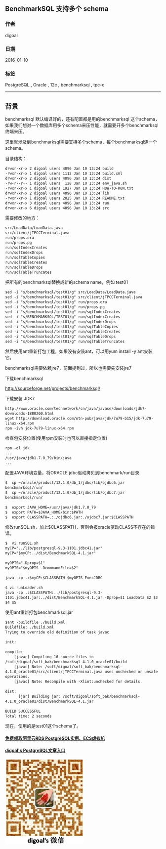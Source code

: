 ## BenchmarkSQL 支持多个 schema  
                    
### 作者                                                                 
digoal               
                      
### 日期                 
2016-01-10                
                  
### 标签               
PostgreSQL , Oracle , 12c , benchmarksql , tpc-c     
                    
----              
                       
## 背景             
benchmarksql 默认编译好的，还有配置都是用的benchmarksql 这个schema，如果我们想对一个数据库用多个schema来压性能，就需要开多个benchmarksql终端来压。  
  
这里就涉及到benchmarksql需要支持多个schema，每个benchmarksql连一个schema。  
  
目录结构：  
  
```  
drwxr-xr-x 2 digoal users 4096 Jan 10 13:24 build  
-rwxr-xr-x 1 digoal users 1112 Jan 10 13:24 build.xml  
drwxr-xr-x 2 digoal users 4096 Jan 10 13:24 dist  
-rw-r--r-- 1 digoal users  128 Jan 10 13:24 env_java.sh  
-rwxr-xr-x 1 digoal users 1927 Jan 10 13:24 HOW-TO-RUN.txt  
drwxr-xr-x 2 digoal users 4096 Jan 10 13:24 lib  
-rwxr-xr-x 1 digoal users 2825 Jan 10 13:24 README.txt  
drwxr-xr-x 3 digoal users 4096 Jan 10 13:24 run  
drwxr-xr-x 6 digoal users 4096 Jan 10 13:24 src  
```  
  
需要修改的地方：  
  
```  
src/LoadData/LoadData.java  
src/client/jTPCCTerminal.java  
run/props.ora  
run/props.pg  
run/sqlIndexCreates  
run/sqlIndexDrops  
run/sqlTableCopies  
run/sqlTableCreates  
run/sqlTableDrops  
run/sqlTableTruncates  
```  
  
把所有的benchmarksql替换成新的schema name，例如 test01  
  
```  
sed -i "s/benchmarksql/test01/g" src/LoadData/LoadData.java  
sed -i "s/benchmarksql/test01/g" src/client/jTPCCTerminal.java  
sed -i "s/benchmarksql/test01/g" run/props.ora  
sed -i "s/benchmarksql/test01/g" run/props.pg  
sed -i "s/benchmarksql/test01/g" run/sqlIndexCreates  
sed -i "s/BENCHMARKSQL/TEST01/g" run/sqlIndexCreates  
sed -i "s/benchmarksql/test01/g" run/sqlIndexDrops  
sed -i "s/benchmarksql/test01/g" run/sqlTableCopies  
sed -i "s/benchmarksql/test01/g" run/sqlTableCreates  
sed -i "s/benchmarksql/test01/g" run/sqlTableDrops  
sed -i "s/benchmarksql/test01/g" run/sqlTableTruncates  
```  
  
然后使用ant重新打包工程，如果没有安装ant，可以用yum install -y ant安装它。  
  
benchmarksql需要依赖jre7，前面提到过，所以也需要先安装jre7  
  
下载benchmarksql  
  
http://sourceforge.net/projects/benchmarksql/  
  
下载安装 JDK7  
  
```  
http://www.oracle.com/technetwork/cn/java/javase/downloads/jdk7-downloads-1880260.html  
wget http://download.oracle.com/otn-pub/java/jdk/7u79-b15/jdk-7u79-linux-x64.rpm  
rpm -ivh jdk-7u79-linux-x64.rpm  
```  
  
检查包安装位置(使用rpm安装时也可以直接指定位置)  
  
```  
rpm -ql jdk  
...  
/usr/java/jdk1.7.0_79/bin/java  
...  
```  
  
配置JAVA环境变量，将ORACLE jdbc驱动拷贝到benchmark/run目录  
  
```  
$  cp ~/oracle/product/12.1.0/db_1/jdbc/lib/ojdbc6.jar   benchmarksql/run/  
$  cp ~/oracle/product/12.1.0/db_1/jdbc/lib/ojdbc7.jar   benchmarksql/run/  
  
$  export JAVA_HOME=/usr/java/jdk1.7.0_79  
$  export PATH=$JAVA_HOME/bin:$PATH  
$  export CLASSPATH=.:./ojdbc6.jar:./ojdbc7.jar:$CLASSPATH  
```  
  
修改runSQL.sh，加上$CLASSPATH，否则会报oracle驱动CLASS不存在的错误。  
  
```  
$  vi runSQL.sh  
myCP="../lib/postgresql-9.3-1101.jdbc41.jar"  
myCP="$myCP:../dist/BenchmarkSQL-4.1.jar"  
  
myOPTS="-Dprop=$1"  
myOPTS="$myOPTS -DcommandFile=$2"  
  
java -cp .:$myCP:$CLASSPATH $myOPTS ExecJDBC  
  
$ vi runLoader.sh   
java -cp .:$CLASSPATH:../lib/postgresql-9.3-1101.jdbc41.jar:../dist/BenchmarkSQL-4.1.jar -Dprop=$1 LoadData $2 $3 $4 $5  
```  
  
使用ant重新打包benchmarksql.jar  
  
```  
$ant -buildfile ./build.xml   
Buildfile: ./build.xml  
Trying to override old definition of task javac  
  
init:  
  
compile:  
    [javac] Compiling 16 source files to /soft/digoal/soft_bak/benchmarksql-4.1.0_oracle01/build  
    [javac] Note: /soft/digoal/soft_bak/benchmarksql-4.1.0_oracle01/src/client/jTPCCTerminal.java uses unchecked or unsafe operations.  
    [javac] Note: Recompile with -Xlint:unchecked for details.  
  
dist:  
      [jar] Building jar: /soft/digoal/soft_bak/benchmarksql-4.1.0_oracle01/dist/BenchmarkSQL-4.1.jar  
  
BUILD SUCCESSFUL  
Total time: 2 seconds  
```  
  
现在，使用的是test01这个schema了。  
    
  
  
  
  
  
  
  
  
  
  
  
  
  
#### [免费领取阿里云RDS PostgreSQL实例、ECS虚拟机](https://free.aliyun.com/ "57258f76c37864c6e6d23383d05714ea")
  
  
#### [digoal's PostgreSQL文章入口](https://github.com/digoal/blog/blob/master/README.md "22709685feb7cab07d30f30387f0a9ae")
  
  
![digoal's weixin](../pic/digoal_weixin.jpg "f7ad92eeba24523fd47a6e1a0e691b59")
  
  
  
  
  
  
  
